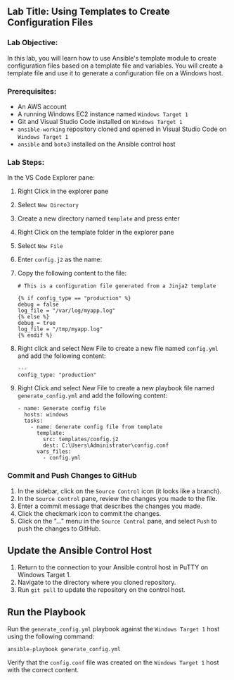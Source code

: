 ## Lab Title: Using Templates to Create Configuration Files

### Lab Objective:
In this lab, you will learn how to use Ansible's template module to create configuration files based on a template file and variables. You will create a template file and use it to generate a configuration file on a Windows host.

### Prerequisites:
- An AWS account
- A running Windows EC2 instance named `Windows Target 1`
- Git and Visual Studio Code installed on `Windows Target 1`
- `ansible-working` repository cloned and opened in Visual Studio Code on `Windows Target 1`
- `ansible` and `boto3` installed on the Ansible control host

### Lab Steps:

In the VS Code Explorer pane:

1. Right Click in the explorer pane
1. Select `New Directory`
1. Create a new directory named `template` and press enter
1. Right Click on the template folder in the explorer pane
1. Select `New File`
1. Enter `config.j2` as the name:
1. Copy the following content to the file:

   ```
   # This is a configuration file generated from a Jinja2 template

   {% if config_type == "production" %}
   debug = false
   log_file = "/var/log/myapp.log"
   {% else %}
   debug = true
   log_file = "/tmp/myapp.log"
   {% endif %}
   ```

4. Right click and select New File to create a new file named `config.yml` and add the following content:

   ```
   ---
   config_type: "production"
   ```

5. Right Click and select New File to create a new playbook file named `generate_config.yml` and add the following content:

   ```
   - name: Generate config file
     hosts: windows
     tasks:
       - name: Generate config file from template
         template:
           src: templates/config.j2
           dest: C:\Users\Administrator\config.conf
         vars_files:
           - config.yml
   ```
### Commit and Push Changes to GitHub

1. In the sidebar, click on the `Source Control` icon (it looks like a branch).
2. In the `Source Control` pane, review the changes you made to the file.
3. Enter a commit message that describes the changes you made.
4. Click the checkmark icon to commit the changes.
5. Click on the "..." menu in the `Source Control` pane, and select `Push` to push the changes to GitHub.

## Update the Ansible Control Host

1. Return to the connection to your Ansible control host in PuTTY on Windows Target 1.
2. Navigate to the directory where you cloned repository.
3. Run `git pull` to update the repository on the control host.

## Run the Playbook

Run the `generate_config.yml` playbook against the `Windows Target 1` host using the following command:

   ```
   ansible-playbook generate_config.yml
   ```
Verify that the `config.conf` file was created on the `Windows Target 1` host with the correct content.
